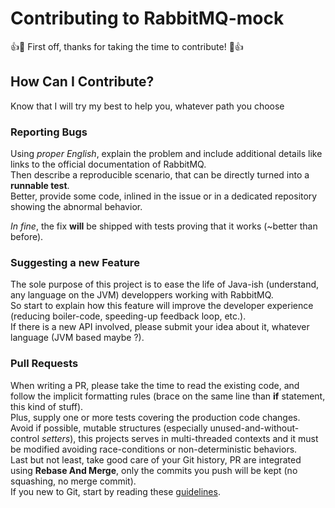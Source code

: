 # Contributing to RabbitMQ-mock

:+1::tada: First off, thanks for taking the time to contribute! :tada::+1:

## How Can I Contribute?
Know that I will try my best to help you, whatever path you choose

### Reporting Bugs
Using *proper English*, explain the problem and include additional details like links to the official documentation of RabbitMQ.  
Then describe a reproducible scenario, that can be directly turned into a **runnable test**.  
Better, provide some code, inlined in the issue or in a dedicated repository showing the abnormal behavior.

*In fine*, the fix **will** be shipped with tests proving that it works (~better than before).

### Suggesting a new Feature
The sole purpose of this project is to ease the life of Java-ish (understand, any language on the JVM) developpers working with RabbitMQ.  
So start to explain how this feature will improve the developer experience (reducing boiler-code, speeding-up feedback loop, etc.).  
If there is a new API involved, please submit your idea about it, whatever language (JVM based maybe ?).

### Pull Requests
When writing a PR, please take the time to read the existing code, and follow the implicit formatting rules (brace on the same line than **if** statement, this kind of stuff).  
Plus, supply one or more tests covering the production code changes.  
Avoid if possible, mutable structures (especially unused-and-without-control *setters*), this projects serves in multi-threaded contexts and it must be modified avoiding race-conditions or non-deterministic behaviors.  
Last but not least, take good care of your Git history, PR are integrated using **Rebase And Merge**, only the commits you push will be kept (no squashing, no merge commit).  
If you new to Git, start by reading these [guidelines](https://chris.beams.io/posts/git-commit/).

